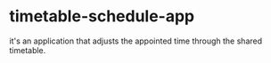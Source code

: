 # timetable-schedule-app
it's an application that adjusts the appointed time through the shared timetable.
